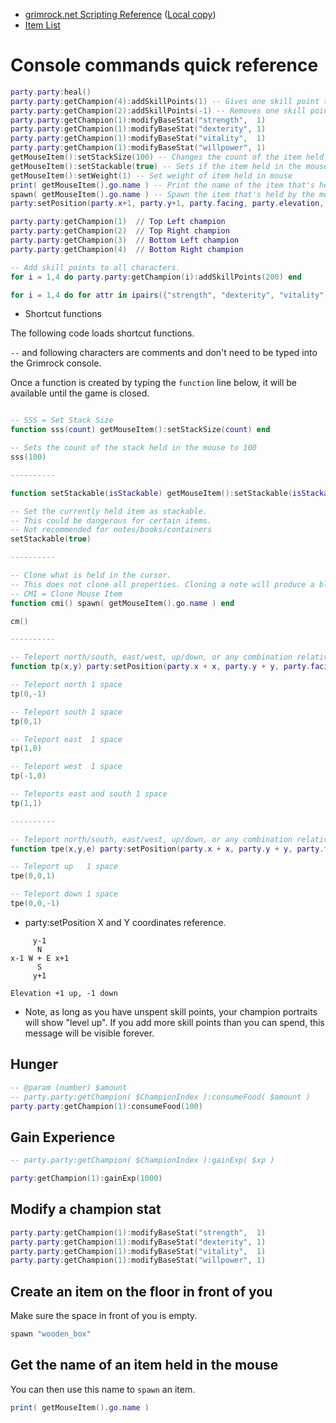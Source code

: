 
- [grimrock.net Scripting Reference](http://www.grimrock.net/modding/scripting-reference/) ([Local copy](./Legend-of-Grimrock-2/Scripting-Reference.md))
- [Item List](./Legend-of-Grimrock-2/Item-List.md)

# Console commands quick reference

```lua
party.party:heal()
party.party:getChampion(4):addSkillPoints(1) -- Gives one skill point to the bottom right champion.
party.party:getChampion(2):addSkillPoints(-1) -- Removes one skill point from the top right champion.
party.party:getChampion(1):modifyBaseStat("strength",  1)
party.party:getChampion(1):modifyBaseStat("dexterity", 1)
party.party:getChampion(1):modifyBaseStat("vitality",  1)
party.party:getChampion(1):modifyBaseStat("willpower", 1)
getMouseItem():setStackSize(100) -- Changes the count of the item held in the hand to 100.
getMouseItem():setStackable(true) -- Sets if the item held in the mouse is stackable
getMouseItem():setWeight(1) -- Set weight of item held in mouse
print( getMouseItem().go.name ) -- Print the name of the item that's held by the mouse.
spawn( getMouseItem().go.name ) -- Spawn the item that's held by the mouse.
party:setPosition(party.x+1, party.y+1, party.facing, party.elevation, party.level) -- Teleports party one space south and one space east.
```

```lua
party.party:getChampion(1)  // Top Left champion
party.party:getChampion(2)  // Top Right champion
party.party:getChampion(3)  // Bottom Left champion
party.party:getChampion(4)  // Bottom Right champion
```

```lua
-- Add skill points to all characters.
for i = 1,4 do party.party:getChampion(i):addSkillPoints(200) end

for i = 1,4 do for attr in ipairs({"strength", "dexterity", "vitality", "willpower"}) do party.party:getChampion(i):modifyBaseStat(attr, 1000) end end

```

- Shortcut functions

The following code loads shortcut functions.

`--` and following characters are comments and don't need to be typed into the Grimrock console.

Once a function is created by typing the `function` line below, it will be available until the game is closed.

```lua

-- SSS = Set Stack Size
function sss(count) getMouseItem():setStackSize(count) end

-- Sets the count of the stack held in the mouse to 100
sss(100)

----------

function setStackable(isStackable) getMouseItem():setStackable(isStackable) end

-- Set the currently held item as stackable.
-- This could be dangerous for certain items.
-- Not recommended for notes/books/containers
setStackable(true)

----------

-- Clone what is held in the cursor.
-- This does not clone all properties. Cloning a note will produce a blank note, for example.
-- CMI = Clone Mouse Item
function cmi() spawn( getMouseItem().go.name ) end

cm()

----------

-- Teleport north/south, east/west, up/down, or any combination relative to the players current location.
function tp(x,y) party:setPosition(party.x + x, party.y + y, party.facing, party.elevation, party.level) end

-- Teleport north 1 space
tp(0,-1)

-- Teleport south 1 space
tp(0,1)

-- Teleport east  1 space
tp(1,0)

-- Teleport west  1 space
tp(-1,0)

-- Teleports east and south 1 space
tp(1,1)

----------

-- Teleport north/south, east/west, up/down, or any combination relative to the players current location.
function tpe(x,y,e) party:setPosition(party.x + x, party.y + y, party.facing, party.elevation + e, party.level) end

-- Teleport up   1 space
tpe(0,0,1)

-- Teleport down 1 space
tpe(0,0,-1)

```

- party:setPosition X and Y coordinates reference.

```
     y-1
      N
x-1 W + E x+1
      S
     y+1

Elevation +1 up, -1 down
```

- Note, as long as you have unspent skill points, your champion portraits will show "level up". If you add more skill points than you can spend, this message will be visible forever.

## Hunger

```lua
-- @param (number) $amount
-- party.party:getChampion( $ChampionIndex ):consumeFood( $amount )
party.party:getChampion(1):consumeFood(100)
```

## Gain Experience

```lua
-- party.party:getChampion( $ChampionIndex ):gainExp( $xp )

party:getChampion(1):gainExp(1000)
```

## Modify a champion stat

```lua
party.party:getChampion(1):modifyBaseStat("strength",  1)
party.party:getChampion(1):modifyBaseStat("dexterity", 1)
party.party:getChampion(1):modifyBaseStat("vitality",  1)
party.party:getChampion(1):modifyBaseStat("willpower", 1)
```

## Create an item on the floor in front of you

Make sure the space in front of you is empty.

```lua
spawn "wooden_box"
```

## Get the name of an item held in the mouse

You can then use this name to `spawn` an item.

```lua
print( getMouseItem().go.name )
```
